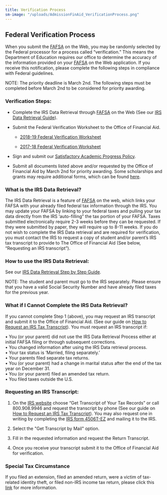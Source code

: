 ```yaml
---
title: Verification Process
sm-image: "/uploads/AdmissionFinAid_VerificationProcess.png"
---
```


## Federal Verification Process

When you submit the [FAFSA](http://www.fafsa.ed.gov/) on the Web, you may be randomly selected by the Federal processor for a process called “verification.” This means the Department of Education requires our office to determine the accuracy of the information provided on your [FAFSA](http://www.fafsa.ed.gov/) on the Web application. If you receive this notification, please complete the following steps in compliance with Federal guidelines.

NOTE: The priority deadline is March 2nd. The following steps must be completed before March 2nd to be considered for priority awarding.

### Verification Steps:

* Complete the IRS Data Retrieval through [FAFSA](http://www.fafsa.ed.gov/) on the Web (See our [IRS Data Retrieval Guide](http://www.masters.edu/media/867479/fafsa-irs-data-retrieval-rev.pdf "FAFSA IRS Data Retrieval rev.pdf")).

* Submit the Federal Verification Worksheet to the Office of Financial Aid.

  * [2018-19 Federal Verification Worksheet](/uploads/Forms-%20MI-%20FVW%2018-19-44a72b.pdf)

  * [2017-18 Federal Verification Worksheet](http://www.masters.edu/media/868376/forms-mi-fvw-2017-18.pdf "Forms- MI- FVW 2017-18.pdf")

* Sign and submit our [Satisfactory Academic Progress Policy](http://www.masters.edu/media/868183/undergrad-satisfactory-academic-progress-policy.pdf "Undergrad - Satisfactory Academic Progress Policy.pdf").

* Submit all documents listed above and/or requested by the Office of Financial Aid by March 2nd for priority awarding. Some scholarships and grants may require additional forms, which can be found [here](http://www.masters.edu/undergrad/financial-aid/generalundergraduateprogram/newandtransfer.aspx).

### What is the IRS Data Retrieval?

The IRS Data Retrieval is a feature of [FAFSA](http://www.fafsa.ed.gov/) on the web, which links your FAFSA with your already filed federal tax information through the IRS. You may update your FAFSA by linking to your federal taxes and pulling your tax data directly from the IRS ‘auto-filling” the tax portion of your FAFSA. Taxes submitted electronically require 2-3 weeks before they can be requested. If they were submitted by paper, they will require up to 8-11 weeks. If you do not wish to complete the IRS Data retrieval and are required for verification, you must contact the IRS to request a copy of student and/or parent’s IRS tax transcript to provide to The Office of Financial Aid (See below, “Requesting an IRS transcript”).

### How to use the IRS Data Retrieval:

See our [IRS Data Retrieval Step by Step Guide](/uploads/Info-%20Verification-%20FAFSA%20IRS%20Data%20Retrieval.pdf).

NOTE: The student and parent must go to the IRS separately. Please ensure that you have a valid Social Security Number and have already filed taxes for the previous year.

### What if I Cannot Complete the IRS Data Retrieval?

If you cannot complete Step 1 (above), you may request an IRS transcript and submit it to the Office of Financial Aid. (See our guide on [How to Request an IRS Tax Transcript](/uploads/Info-%20Verification-%20IRS%20Transcript%20Request%20rev-f099fd.pdf)). You must request an IRS transcript if:

• You (or your parent) did not use the IRS Data Retrieval Process either at initial FAFSA filing or through subsequent corrections.\
• You changed information after using the IRS Data retrieval process.\
• Your tax status is ‘Married, filing separately.’\
• Your parents filed separate tax returns.\
• You (or your parent) had a change in marital status after the end of the tax year on December 31.\
• You (or your parent) filed an amended tax return.\
• You filed taxes outside the U.S.

### Requesting an IRS Transcript:

1. On the [IRS website](http://www.irs.gov/) choose “Get Transcript of Your Tax Records” or call 800.908.9946 and request the transcript by phone (See our guide on [How to Request an IRS Tax Transcript](/uploads/Info-%20Verification-%20IRS%20Transcript%20Request%20rev-f099fd.pdf)). You may also request one in writing by completing the [IRS form 4506T-EZ](https://www.irs.gov/uac/About-Form-4506T) and mailing it to the IRS.

2. Select the "Get Transcript by Mail" option.

3. Fill in the requested information and request the Return Transcript.

4. Once you receive your transcript submit it to the Office of Financial Aid for verification.

### Special Tax Circumstance

If you filed an extension, filed an amended return, were a victim of tax-related identity theft, or filed non-IRS income tax return, please click this [link](http://www.masters.edu/media/868481/info-verificaiton-special-tax-circumstances-instructions.pdf "Info- Verificaiton- Special Tax Circumstances Instructions.pdf") for more information.